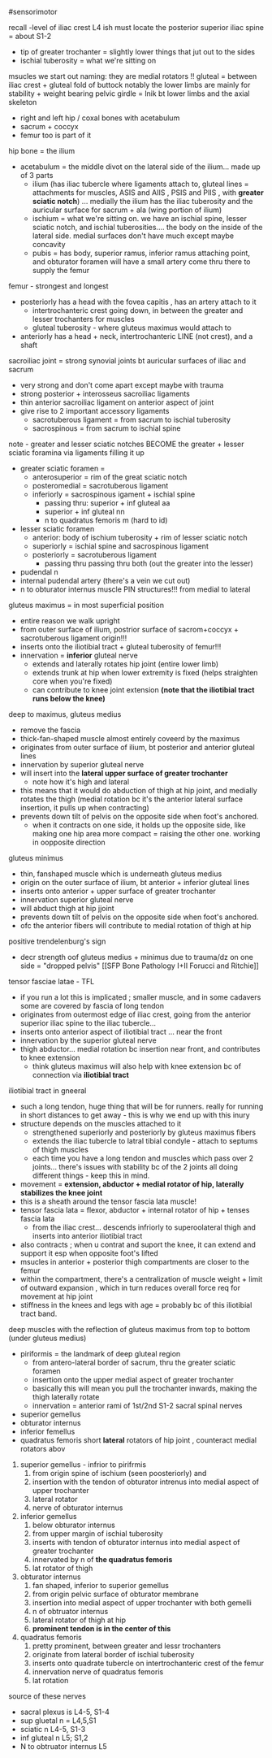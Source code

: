 #sensorimotor 

recall -level of iliac crest L4 ish 
must locate the posterior superior iliac spine = about S1-2
- tip of greater trochanter = slightly lower things that jut out to the sides 
- ischial tuberosity = what we're sitting on 

msucles we start out naming: they are medial rotators !!
gluteal = between iliac crest + gluteal fold of buttock 
notably the lower limbs are mainly for stability + weight bearing 
pelvic girdle = lnik bt lower limbs and the axial skeleton 
- right and left hip / coxal bones with acetabulum 
- sacrum + coccyx 
- femur too is part of it 

hip bone = the ilium 
- acetabulum = the middle divot on the lateral side of the ilium... made up of 3 parts
	- ilium (has iliac tubercle where ligaments attach to, gluteal lines = attachments for muscles, ASIS and AIIS , PSIS and PIIS , with **greater sciatic notch**) ... medially the ilium has the iliac tuberosity and the auricular surface for sacrum + ala (wing portion of ilium)
	- ischium = what we're sitting on. we have an ischial spine, lesser sciatic notch, and ischial tuberosities.... the body on the inside of the lateral side. medial surfaces don't have much except maybe concavity
	- pubis = has body, superior ramus, inferior ramus attaching point, and obturator foramen will have a small artery come thru there to supply the femur 

femur - strongest and longest
- posteriorly has a head with the fovea capitis , has an artery attach to it 
	- intertrochanteric crest going down, in between the greater and lesser trochanters for muscles 
	- gluteal tuberosity - where gluteus maximus would attach to 
- anteriorly has a head + neck, intertrochanteric LINE (not crest), and a shaft 

sacroiliac joint = strong synovial joints bt auricular surfaces of iliac and sacrum 
- very strong and don't come apart except maybe with trauma
- strong posterior + interosseus sacroiliac ligaments
- thin anterior sacroiliac ligament on anterior aspect of joint 
- give rise to 2 important accessory ligaments
	- sacrotuberous ligament = from sacrum to ischial tuberosity 
	- sacrospinous = from sacrum to ischial spine 

note - greater and lesser sciatic notches BECOME the 
greater + lesser sciatic foramina via ligaments filling it up 
- greater sciatic foramen = 
	- anterosuperior = rim of the great sciatic notch 
	- posteromedial = sacrotuberous ligament
	- inferiorly = sacrospinous igament + ischial spine 
		- passing thru: superior + inf gluteal aa
		- superior + inf gluteal nn 
		- n to quadratus femoris m (hard to id)
- lesser sciatic foramen
	- anterior: body of ischium tuberosity + rim of lesser sciatic notch 
	- superiorly = ischial spine and sacrospinous ligament
	- posteriorly = sacrotuberous ligament 
		- passing thru 
passing thru both (out the greater into the lesser)
- pudendal n 
- internal pudendal artery (there's a vein we cut out)
- n to obturator internus muscle 
PIN structures!!! from medial to lateral 


gluteus maximus = in most superficial position 
- entire reason we walk upright 
- from outer surface of ilium, postrior surface of sacrom+coccyx + sacrotuberous ligament origin!!!
- inserts onto the iliotibial tract + gluteal tuberosity of femur!!!
- innervation = **inferior** gluteal nerve 
	- extends and laterally rotates hip joint (entire lower limb)
	- extends trunk at hip when lower extremity is fixed (helps straighten core when you're fixed)
	- can contribute to knee joint extension **(note that the iliotibial tract runs below the knee)**

deep to maximus, gluteus medius 
- remove the fascia 
- thick-fan-shaped muscle almost entirely coveerd by the maximus 
- originates from outer surface of ilium, bt posterior and anterior gluteal lines 
- innervation by superior gluteal nerve 
- will insert into the **lateral upper surface of greater trochanter** 
	- note how it's high and lateral
- this means that it would do abduction of thigh at hip joint, and medially rotates the thigh (medial rotation bc it's the anterior lateral surface insertion, it pulls up when contracting)
- prevents down tilt of pelvis on the opposite side when foot's anchored. 
	- when it contracts on one side, it holds up the opposite side, like making one hip area more compact = raising the other one. working in oopposite direction

gluteus minimus
- thin, fanshaped muscle which is underneath gluteus medius 
- origin on the outer surface of ilium, bt anterior + inferior gluteal lines
- inserts onto anterior + upper surface of greater trochanter 
- innervation superior gluteal nerve 
- will abduct thigh at hip jjoint
- prevents down tilt of pelvis on the opposite side when foot's anchored. 
- ofc the anterior fibers will contribute to medial rotation of thigh at hip 

positive trendelenburg's sign 
- decr strength oof gluteus medius + minimus due to trauma/dz on one side = "dropped pelvis" [[SFP Bone Pathology I+II Forucci and Ritchie]]

tensor fasciae latae - TFL
- if you run a lot this is implicated ; smaller muscle, and in some cadavers some are covered by fascia of long tendon 
- originates from outermost edge of iliac crest, going from the anterior superior iliac spine to the iliac tubercle... 
- inserts onto anterior aspect of iliotibial tract ... near the front 
- innervation by the superior gluteal nerve 
- thigh abductor... medial rotation bc insertion near front, and contributes to knee extension 
	- think gluteus maximus will also help with knee extension bc of connection via **iliotibial tract**

iliotibial tract in gneeral
- such a long tendon, huge thing that will be for runners. really for running in short distances to get away - this is why we end up with this inury 
- structure depends on the muscles attached to it 
	- strengthened superiorly and posteriorly by gluteus maximus fibers
	- extends the iliac tubercle to latral tibial condyle - attach to septums of thigh muscles  
	- each time you have a long tendon and muscles which pass over 2 joints... there's issues with stability bc of the 2 joints all doing different things - keep this in mind. 
- movement = **extension, abductor + medial rotator of hip, laterally stabilizes the knee joint**
- this is a sheath around the tensor fascia lata muscle! 
- tensor fascia lata = flexor, abductor + internal rotator of hip + tenses fascia lata 
	- from the iliac crest... descends infriorly to superoolateral thigh and inserts into anterior iliotibial tract
- also contracts ; when u contrat and suport the knee, it can extend and support it esp when opposite foot's lifted 
- msucles in anterior + posterior thigh compartments are closer to the femur
- within the compartment, there's a centralization of muscle weight + limit of outward expansion , which in turn reduces overall force req for movement at hip joint
- stiffness in the knees and legs with age = probably bc of this iliotibial tract band.


deep muscles
with the reflection of gluteus maximus 
from top to bottom (under gluteus medius) 
- piriformis  = the landmark of deep gluteal region 
	- from antero-lateral border of sacrum, thru the greater sciatic foramen 
	- insertion onto the upper medial aspect of greater trochanter
	- basically this will mean you pull the trochanter inwards, making the thigh laterally rotate 
	- innervation = anterior rami of 1st/2nd S1-2 sacral spinal nerves 
- superior gemellus
- obturator internus
- inferior femellus 
- quadratus femoris 
short **lateral** rotators of hip joint , counteract medial rotators abov 
1. superior gemellus  - infrior to pirifrmis
	1. from origin spine of ischium (seen poosteriorly) and 
	2. insertion with the tendon of obturator intrenus into medial aspect of upper trochanter
	3. lateral rotator 
	4. nerve of obturator internus 
2. inferior gemellus
	1. below obturator internus 
	2. from upper margin of ischial tuberosity 
	3. inserts with tendon of obturator internus into medial aspect of greater trochanter 
	4. innervated by n of **the quadratus femoris**
	5. lat rotator of thigh 
3. obturator internus
	1. fan shaped, inferior to superior gemellus
	2. from origin pelvic surface of obturator membrane 
	3. insertion into medial aspect of upper trochanter with both gemelli 
	4. n of obtruator internus 
	5. lateral rotator of thigh at hip 
	6. **prominent tendon is in the center of this**
4. quadratus femoris 
	1. pretty prominent, between greater and lessr trochanters
	2. originate from lateral border of ischial tuberosity
	3. inserts onto quadrate tubercle on intertrochanteric crest of the femur 
	4. innervation nerve of quadratus femoris 
	5. lat rotation 

source of these nerves
- sacral plexus is L4-5, S1-4 
- sup gluetal n = L4,5,S1
- sciatic n L4-5, S1-3
- inf gluteal n L5; S1,2
- N to obtruator internus L5